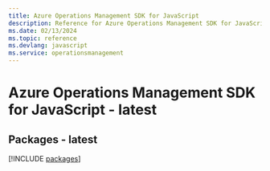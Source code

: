 ```yaml
---
title: Azure Operations Management SDK for JavaScript
description: Reference for Azure Operations Management SDK for JavaScript
ms.date: 02/13/2024
ms.topic: reference
ms.devlang: javascript
ms.service: operationsmanagement
---
```

# Azure Operations Management SDK for JavaScript - latest
## Packages - latest
[!INCLUDE [packages](operations-management-index.md)]